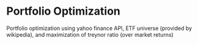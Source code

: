 # Portfolio Optimization

Portfolio optimization using yahoo finance API, ETF universe (provided by wikipedia), and maximization of treynor ratio (over market returns)
